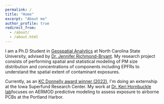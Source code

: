 ```yaml
---
permalink: /
title: "Home"
excerpt: "About me"
author_profile: true
redirect_from: 
  - /about/
  - /about.html
---
```


I am a Ph.D Student in [Geospatial Analytics](https://cnr.ncsu.edu/geospatial/) at North Carolina State University, advised by [Dr. Jennifer Richmond-Bryant](https://cnr.ncsu.edu/geospatial/directory/jennifer-richmond-bryant). My research project consists of performing spatial and statistical modeling of PM size distribution and concentrations of components including EPFRs to understand the spatial extent of contaminant exposures.

Currently, as an [KC Donnelly award winner (2022)](https://www.niehs.nih.gov/research/supported/centers/srp/training/donnelly/index.cfm), I'm doing an externship at the Iowa Superfund Research Center. My work at [Dr. Keri Hornbuckle lab](https://hornbuckle.lab.uiowa.edu/current-projects)focuses on AERMOD predictive modeling to assess exposure to airborne PCBs at the Portland Harbor. 
